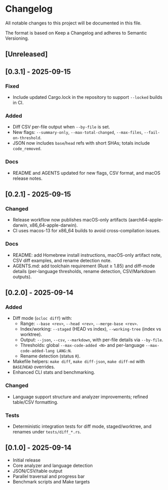 # Changelog

All notable changes to this project will be documented in this file.

The format is based on Keep a Changelog and adheres to Semantic Versioning.

## [Unreleased]

## [0.3.1] - 2025-09-15

### Fixed

- Include updated Cargo.lock in the repository to support `--locked` builds in CI.

### Added

- Diff CSV per-file output when `--by-file` is set.
- New flags: `--summary-only`, `--max-total-changed`, `--max-files`, `--fail-on-threshold`.
- JSON now includes `base`/`head` refs with short SHAs; totals include `code_removed`.

### Docs

- README and AGENTS updated for new flags, CSV format, and macOS release notes.

## [0.2.1] - 2025-09-15

### Changed

- Release workflow now publishes macOS-only artifacts (aarch64-apple-darwin, x86_64-apple-darwin).
- CI uses macos-13 for x86_64 builds to avoid cross-compilation issues.

### Docs

- README: add Homebrew install instructions, macOS-only artifact note, CSV diff examples, and rename detection note.
- AGENTS.md: add toolchain requirement (Rust ≥ 1.85) and diff-mode details (per-language thresholds, rename detection, CSV/Markdown outputs).

## [0.2.0] - 2025-09-14

### Added

- Diff mode (`ocloc diff`) with:
  - Range: `--base <rev>`, `--head <rev>`, `--merge-base <rev>`.
  - Index/working: `--staged` (HEAD vs index), `--working-tree` (index vs worktree).
  - Output: `--json`, `--csv`, `--markdown`, with per-file details via `--by-file`.
  - Thresholds: global `--max-code-added <N>` and per-language `--max-code-added-lang LANG:N`.
  - Rename detection (status `R`).
- Makefile helpers: `make diff`, `make diff-json`, `make diff-md` with `BASE`/`HEAD` overrides.
- Enhanced CLI stats and benchmarking.

### Changed

- Language support structure and analyzer improvements; refined table/CSV formatting.

### Tests

- Deterministic integration tests for diff mode, staged/worktree, and renames under `tests/diff_*.rs`.

## [0.1.0] - 2025-09-14

- Initial release
- Core analyzer and language detection
- JSON/CSV/table output
- Parallel traversal and progress bar
- Benchmark scripts and Make targets
